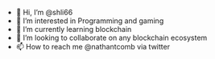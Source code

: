 - 👋 Hi, I’m @shli66
- 👀 I’m interested in Programming and gaming
- 🌱 I’m currently learning blockchain
- 💞️ I’m looking to collaborate on any blockchain ecosystem
- 📫 How to reach me @nathantcomb via twitter

<!---
shli66/shli66 is a ✨ special ✨ repository because its `README.md` (this file) appears on your GitHub profile.
You can click the Preview link to take a look at your changes.
--->
